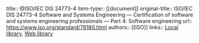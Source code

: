 title:: @ISO/IEC DIS 24773-4
item-type:: [[document]]
original-title:: ISO/IEC DIS 24773-4 Software and Systems Engineering — Certification of software and systems engineering professionals — Part 4: Software engineering
url:: https://www.iso.org/standard/78180.html
authors:: [[ISO]]
links:: [Local library](zotero://select/library/items/KJDLWRTU), [Web library](https://www.zotero.org/users/6520516/items/KJDLWRTU)
